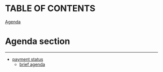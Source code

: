 # TABLE OF CONTENTS
[Agenda](/Quizzes/Agenda.md)


# Agenda section <a name="Agenda"></a>
-----------
- [payment status](/Agenda.md#payment-status-)
  - [brief agenda](/Agenda.md#brief-agenda-)
